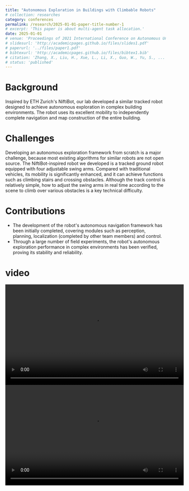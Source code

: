 ```yaml
---
title: "Autonomous Exploration in Buildings with Climbable Robots"
# collection: researches
category: conferences
permalink: /research/2025-01-01-paper-title-number-1
# excerpt: 'This paper is about multi-agent task allocation.'
date: 2025-01-01
# venue: 'Proceedings of 2021 International Conference on Autonomous Unmanned Systems (ICAUS 2021) '
# slidesurl: 'http://academicpages.github.io/files/slides1.pdf'
# paperurl: '../files/paper1.pdf'
# bibtexurl: 'http://academicpages.github.io/files/bibtex1.bib'
# citation: 'Zhang, X., Liu, H., Xue, L., Li, X., Guo, W., Yu, S., ... & Xu, H. (2021, September). Multi-objective Collaborative Optimization Algorithm for Heterogeneous Cooperative Tasks Based on Conflict Resolution. In International Conference on Autonomous Unmanned Systems (pp. 2548-2557). Singapore: Springer Singapore.'
# status: 'published'
---
```


Background
======
Inspired by ETH Zurich's NiftiBot, our lab developed a similar tracked robot designed to achieve autonomous exploration in complex building environments. The robot uses its excellent mobility to independently complete navigation and map construction of the entire building.

Challenges
======
Developing an autonomous exploration framework from scratch is a major challenge, because most existing algorithms for similar robots are not open source. The NiftiBot-inspired robot we developed is a tracked ground robot equipped with four adjustable swing arms. Compared with traditional vehicles, its mobility is significantly enhanced, and it can achieve functions such as climbing stairs and crossing obstacles. Although the track control is relatively simple, how to adjust the swing arms in real time according to the scene to climb over various obstacles is a key technical difficulty.

Contributions
======
- The development of the robot's autonomous navigation framework has been initially completed, covering modules such as perception, planning, localization (completed by other team members) and control.
- Through a large number of field experiments, the robot's autonomous exploration performance in complex environments has been verified, proving its stability and reliability.

video
======

<video width="560" height="315" controls>
  <source src="../videos/car_2/视频8.mp4" type="video/mp4">
  Your browser does not support the video tag.
</video>

<video width="560" height="315" controls>
  <source src="../videos/car_2/视频9.mp4" type="video/mp4">
  Your browser does not support the video tag.
</video>
